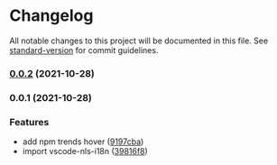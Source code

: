 # Changelog

All notable changes to this project will be documented in this file. See [standard-version](https://github.com/conventional-changelog/standard-version) for commit guidelines.

### [0.0.2](https://github.com/youngjuning/vscode-npm-trends/compare/v0.0.1...v0.0.2) (2021-10-28)

### 0.0.1 (2021-10-28)


### Features

* add npm trends hover ([9197cba](https://github.com/youngjuning/vscode-npm-trends/commit/9197cba01b584deb6ba392b9cde6745f23b71c88))
* import vscode-nls-i18n ([39816f8](https://github.com/youngjuning/vscode-npm-trends/commit/39816f8e3528e61bb3fbf201259cd45afe615505))

